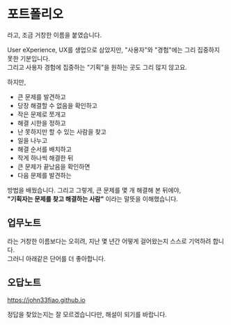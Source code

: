 # 포트폴리오
라고, 조금 거창한 이름을 붙였습니다. 

User eXperience, UX를 생업으로 삼았지만, "사용자"와 "경험"에는 그리 집중하지 못한 기분입니다.   
그리고 사용자 경험에 집중하는 "기획"을 원하는 곳도 그리 많지 않고요. 

하지만,
- 큰 문제를 발견하고
- 당장 해결할 수 없음을 확인하고
- 작은 문제로 쪼개고
- 해결 시한을 정하고
- 난 못하지만 할 수 있는 사람을 찾고
- 일을 나누고
- 해결 순서를 배치하고
- 작게 하나씩 해결한 뒤
- 큰 문제가 끝났음을 확인하면
- 다음 문제를 발견하는

방법을 배웠습니다. 그리고 그렇게, 큰 문제를 몇 개 해결해 본 뒤에야,   
**"기획자는 문제를 찾고 해결하는 사람"** 이라는 말뜻을 이해했습니다.

## 업무노트
라는 거창한 이름보다는 오히려, 지난 몇 년간 어떻게 걸어왔는지 스스로 기억하려 합니다.    
그러니 아래같은 단어를 더 좋아합니다. 

## 오답노트
https://john33fiao.github.io

정답을 찾았는지는 잘 모르겠습니다만, 해설이 되기를 바랍니다. 
